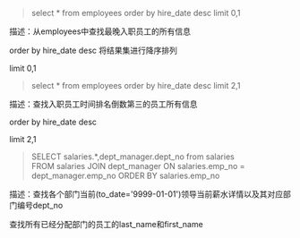 
> select * from employees order by hire_date desc limit 0,1

描述：从employees中查找最晚入职员工的所有信息

order by hire_date desc 将结果集进行降序排列

limit 0,1

> select * from employees order by hire_date desc limit 2,1

描述：查找入职员工时间排名倒数第三的员工所有信息

order by hire_date desc

limit 2,1

> SELECT salaries.*,dept_manager.dept_no from salaries  
> FROM salaries JOIN dept_manager
> ON salaries.emp_no = dept_manager.emp_no
> ORDER BY salaries.emp_no

描述：查找各个部门当前(to_date='9999-01-01')领导当前薪水详情以及其对应部门编号dept_no




查找所有已经分配部门的员工的last_name和first_name
